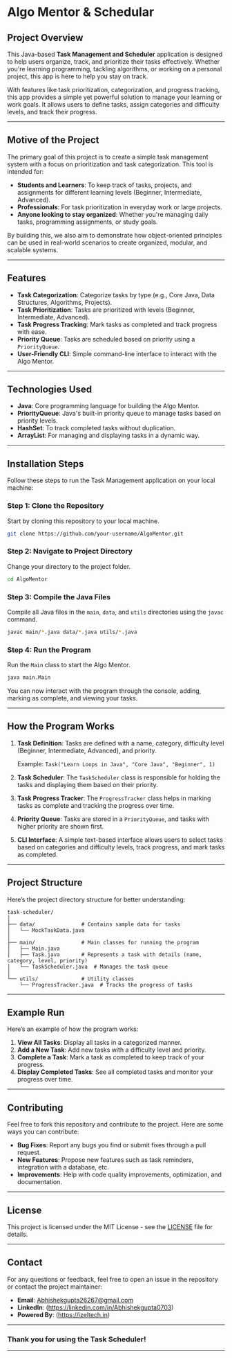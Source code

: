 # Algo Mentor & Schedular

## **Project Overview**

This Java-based **Task Management and Scheduler** application is designed to help users organize, track, and prioritize their tasks effectively. Whether you're learning programming, tackling algorithms, or working on a personal project, this app is here to help you stay on track.

With features like task prioritization, categorization, and progress tracking, this app provides a simple yet powerful solution to manage your learning or work goals. It allows users to define tasks, assign categories and difficulty levels, and track their progress.

---

## **Motive of the Project**

The primary goal of this project is to create a simple task management system with a focus on prioritization and task categorization. This tool is intended for:

- **Students and Learners**: To keep track of tasks, projects, and assignments for different learning levels (Beginner, Intermediate, Advanced).
- **Professionals**: For task prioritization in everyday work or large projects.
- **Anyone looking to stay organized**: Whether you're managing daily tasks, programming assignments, or study goals.

By building this, we also aim to demonstrate how object-oriented principles can be used in real-world scenarios to create organized, modular, and scalable systems.

---

## **Features**

- **Task Categorization**: Categorize tasks by type (e.g., Core Java, Data Structures, Algorithms, Projects).
- **Task Prioritization**: Tasks are prioritized with levels (Beginner, Intermediate, Advanced).
- **Task Progress Tracking**: Mark tasks as completed and track progress with ease.
- **Priority Queue**: Tasks are scheduled based on priority using a `PriorityQueue`.
- **User-Friendly CLI**: Simple command-line interface to interact with the Algo Mentor.

---

## **Technologies Used**

- **Java**: Core programming language for building the Algo Mentor.
- **PriorityQueue**: Java's built-in priority queue to manage tasks based on priority levels.
- **HashSet**: To track completed tasks without duplication.
- **ArrayList**: For managing and displaying tasks in a dynamic way.

---

## **Installation Steps**

Follow these steps to run the Task Management application on your local machine:

### **Step 1: Clone the Repository**

Start by cloning this repository to your local machine.

```bash
git clone https://github.com/your-username/AlgoMentor.git
```

### **Step 2: Navigate to Project Directory**

Change your directory to the project folder.

```bash
cd AlgoMentor
```

### **Step 3: Compile the Java Files**

Compile all Java files in the `main`, `data`, and `utils` directories using the `javac` command.

```bash
javac main/*.java data/*.java utils/*.java
```

### **Step 4: Run the Program**

Run the `Main` class to start the Algo Mentor.

```bash
java main.Main
```

You can now interact with the program through the console, adding, marking as complete, and viewing your tasks.

---

## **How the Program Works**

1. **Task Definition**: Tasks are defined with a name, category, difficulty level (Beginner, Intermediate, Advanced), and priority.
   
   Example: `Task("Learn Loops in Java", "Core Java", "Beginner", 1)`

2. **Task Scheduler**: The `TaskScheduler` class is responsible for holding the tasks and displaying them based on their priority.
   
3. **Task Progress Tracker**: The `ProgressTracker` class helps in marking tasks as complete and tracking the progress over time.
   
4. **Priority Queue**: Tasks are stored in a `PriorityQueue`, and tasks with higher priority are shown first.
   
5. **CLI Interface**: A simple text-based interface allows users to select tasks based on categories and difficulty levels, track progress, and mark tasks as completed.

---

## **Project Structure**

Here’s the project directory structure for better understanding:

```
task-scheduler/
│
├── data/               # Contains sample data for tasks
│   └── MockTaskData.java
│
├── main/               # Main classes for running the program
│   ├── Main.java
│   ├── Task.java       # Represents a task with details (name, category, level, priority)
│   └── TaskScheduler.java  # Manages the task queue
│
└── utils/              # Utility classes
    └── ProgressTracker.java  # Tracks the progress of tasks
```

---

## **Example Run**

Here’s an example of how the program works:

1. **View All Tasks**: Display all tasks in a categorized manner.
2. **Add a New Task**: Add new tasks with a difficulty level and priority.
3. **Complete a Task**: Mark a task as completed to keep track of your progress.
4. **Display Completed Tasks**: See all completed tasks and monitor your progress over time.

---

## **Contributing**

Feel free to fork this repository and contribute to the project. Here are some ways you can contribute:

- **Bug Fixes**: Report any bugs you find or submit fixes through a pull request.
- **New Features**: Propose new features such as task reminders, integration with a database, etc.
- **Improvements**: Help with code quality improvements, optimization, and documentation.

---

## **License**

This project is licensed under the MIT License - see the [LICENSE](LICENSE) file for details.

---

## **Contact**

For any questions or feedback, feel free to open an issue in the repository or contact the project maintainer:

- **Email**: Abhishekgupta26267@gmail.com
- **LinkedIn**: (https://linkedin.com/in/Abhishekgupta0703)
- **Powered By**: (https://izeltech.in)


---

### **Thank you for using the Task Scheduler!**

---
